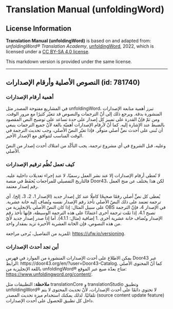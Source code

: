 # Translation Manual (unfoldingWord)

## License Information

**Translation Manual (unfoldingWord)** is based on and adapted from: _unfoldingWord® Translation Academy_, [unfoldingWord](https://unfoldingword.org/utw), 2022, which is licensed under a [CC BY-SA 4.0 license](https://creativecommons.org/licenses/by-sa/4.0/legalcode.en).

This markdown version is provided under the same license.



--------------------------------

## النصوص الأصلية وأرقام الإصدارات (id: 781740)

### أهمية أرقام الإصدارات

في المشاريع مفتوحة المصدر مثل unfoldingWord، تبرز أهمية متابعة الإصدارات المنشورة بدقة. ويرجع ذلك إلى أنّ الترجمات والنصوص قد تتغيّر كثيرًا مع مرور الوقت. ومن ثمّ فإنّ القدرة على تمييز كل إصدار على حدة تساعد على توضيح النص المقصود بالضبط عند الإشارة إليه. كما أنّ لأرقام الإصدارات أهميّة بالغة لأنّ جميع الترجمات ينبغي أن تُبنى على أحدث نصٍّ أصلي متوفّر. فإذا تغيّر النصّ الأصلي، وجب تحديث الترجمة في الوقت المناسب لتتوافق مع الإصدار الأخير.

وعليه، قبل الشروع في أي مشروع ترجمة، يجب التأكّد من امتلاك أحدث إصدار من النصّ الأصلي.

### كيف تعمل نُظُم ترقيم الإصدارات

لا تُعطى أرقام الإصدارات إلا عند نشر العمل رسميًا، لا عند إجراء تعديلات داخلية عليه. فالتاريخ التفصيلي للمراجعات يُحفَظ في منصة Door43، لكن هذا يختلف عن منح العمل رقم إصدار معتمد.

يُعطى كل نصٍّ أصلي رقمًا صحيحًا كاملًا عند كل إصدار جديد (الإصدار 1، 2، 3، إلخ). أي ترجمة تعتمد على ذلك النصّ الأصلي تأخذ رقم الإصدار نفسه وتُضاف إليه خانة عشرية. على سبيل المثال: إذا كان النصّ الأصلي بالإنجليزية من OBS في الإصدار 4، فإنّ الترجمة تصبح 4\.1\. إذا تمّت ترجمة أخرى اعتمادًا على هذه الترجمة الوسيطة، فإنها تأخذ رقم الإصدار وتُضاف خانة عشرية أخرى .1 إضافية (مثال: 4\.1\.1\). أما إذا صدر إصدار جديد لأيّ من هذه النصوص، فإن الخانة العشرية الأخيرة تزيد بمقدار واحد.

للمزيد من التفاصيل، يُرجى مراجعة: https://ufw.io/versioning. 

### أين تجد أحدث الإصدارات

يمكن الاطلاع على أحدث الإصدارات المنشورة من الموارد في قهرس Door43 عبر الرابط: https://door43\.org/en/?user\=Door43\-Catalog. كما أنّ المحتوى الأصلي باللغة الإنجليزية من unfoldingWord® متاح بعدّة صيغ عبر الموقع: https://www.unfoldingword.org/content/.

**ملاحظة:** التطبيقات مثل translationCore و translationStudio وتطبيق unfoldingWord® لا تحتوي دائمًا على أحدث الإصدارات، لأنّ تحديث المحتوى لا يتم تلقائيًا. لذلك يمكنك استخدام ميزة تحديث المصدر (source content update feature) داخل كل تطبيق للحصول على أحدث الإصدارات.



